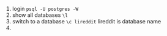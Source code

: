 1. login
  `psql -U postgres -W`
2. show all databases
  `\l`
3. switch to a database
  `\c lireddit` 
  lireddit is database name
4. 
